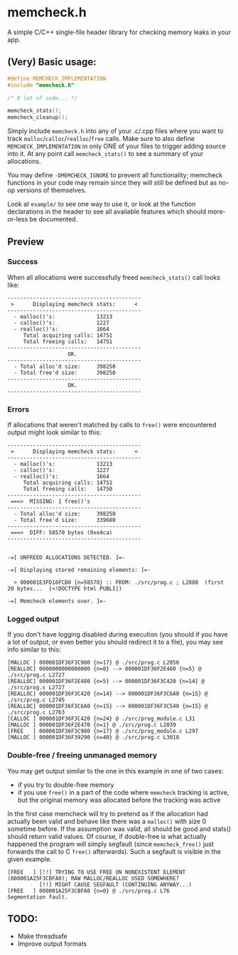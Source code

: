 # memcheck.h

A simple C/C++ single-file header library for checking memory leaks in your app.

## (Very) Basic usage:
```c
#define MEMCHECK_IMPLEMENTATION
#include "memcheck.h"

/* A lot of code... */

memcheck_stats();
memcheck_cleanup();
```

Simply include `memcheck.h` into any of your .c/.cpp files where you want to track
`malloc`/`calloc`/`realloc`/`free` calls. Make sure to also define `MEMCHECK_IMPLEMENTATION` in only ONE of your files to trigger adding source into it. At any point call `memcheck_stats()` to see a summary of your allocations.

You may define `-DMEMCHECK_IGNORE` to prevent all functionality; memcheck functions in your
code may remain since they will still be defined but as no-op versions of themselves.

Look at `example/` to see one way to use it, or look at the function declarations in the header to see all available features which should more-or-less be documented.

## Preview

### Success
When all allocations were successfully freed `memcheck_stats()` call looks like:
```
------------------------------------------
 >      Displaying memcheck stats:      <
------------------------------------------
  - malloc()'s:             13213
  - calloc()'s:             1227
  - realloc()'s:            1664
     Total acquiring calls: 14751
     Total freeing calls:   14751
------------------------------------------
                   OK.
------------------------------------------
  - Total alloc'd size:     398250
  - Total free'd size:      398250
------------------------------------------
                   OK.
------------------------------------------
```

### Errors
If allocations that weren't matched by calls to `free()` were encountered output might look similar to this:
```
------------------------------------------
 >      Displaying memcheck stats:      <
------------------------------------------
  - malloc()'s:             13213
  - calloc()'s:             1227
  - realloc()'s:            1664
     Total acquiring calls: 14751
     Total freeing calls:   14750
------------------------------------------
 ===>  MISSING: 1 free()'s
------------------------------------------
  - Total alloc'd size:     398250
  - Total free'd size:      339680
------------------------------------------
 ===>  DIFF: 58570 bytes (0xe4ca)
------------------------------------------


-=[ UNFREED ALLOCATIONS DETECTED. ]=-

-=[ Displaying stored remaining elements: ]=-

  > 000001E3FD16FCB0 {n=58570} :: FROM: ./src/prog.c ; L2888  (first 20 bytes...  |<!DOCTYPE html PUBLI|)

-=[ Memcheck elements over. ]=-
```

### Logged output
If you don't have logging disabled during execution (you should if you have a lot of output, or even better you should redirect it to a file), you may see info similar to this:
```
[MALLOC ] 000001DF36F3C980 {n=17} @ ./src/prog.c L2056
[REALLOC] 0000000000000000 {n=0} --> 000001DF36F2E480 {n=5} @ ./src/prog.c L2727
[REALLOC] 000001DF36F2E480 {n=5} --> 000001DF36F3C420 {n=14} @ ./src/prog.c L2727
[REALLOC] 000001DF36F3C420 {n=14} --> 000001DF36F3C6A0 {n=15} @ ./src/prog.c L2745
[REALLOC] 000001DF36F3C6A0 {n=15} --> 000001DF36F3C540 {n=15} @ ./src/prog.c L2763
[CALLOC ] 000001DF36F3C420 {n=24} @ ./src/prog_module.c L31
[MALLOC ] 000001DF36F2E470 {n=1} @ ./src/prog.c L2039
[FREE   ] 000001DF36F3C980 {n=17} @ ./src/prog_module.c L297
[MALLOC ] 000001DF36F39290 {n=40} @ ./src/prog.c L3018
```

### Double-free / freeing unmanaged memory
You may get output similar to the one in this example in one of two cases:
- if you try to double-free memory
- if you use `free()` in a part of the code where `memcheck` tracking is active, but the original memory was allocated before the tracking was active

In the first case memcheck will try to pretend as if the allocation had actually been valid and behave like there was a `malloc()` with size 0 sometime before. If the assumption was valid, all should be good and stats() should return valid values.
Of course, if double-free is what actually happened the program will simply segfault (since `memcheck_free()` just forwards the call to C `free()` afterwards). Such a segfault is visible in the given example.
```
[FREE   ] [!!] TRYING TO USE FREE ON NONEXISTENT ELEMENT (000001A25F3CBFA0); RAW MALLOC/REALLOC USED SOMEWHERE?
          [!!] MIGHT CAUSE SEGFAULT (CONTINUING ANYWAY...)
[FREE   ] 000001A25F3CBFA0 {n=0} @ ./src/prog.c L76
Segmentation fault.
```

## TODO:
- Make threadsafe
- Improve output formats
